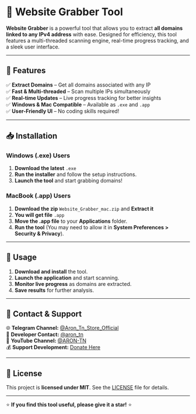 # 🚀 Website Grabber Tool

**Website Grabber** is a powerful tool that allows you to extract **all domains linked to any IPv4 address** with ease. Designed for efficiency, this tool features a multi-threaded scanning engine, real-time progress tracking, and a sleek user interface.

---

## 🎯 Features
✅ **Extract Domains** – Get all domains associated with any IP  
✅ **Fast & Multi-threaded** – Scan multiple IPs simultaneously  
✅ **Real-time Updates** – Live progress tracking for better insights  
✅ **Windows & Mac Compatible** – Available as `.exe` and `.app`  
✅ **User-Friendly UI** – No coding skills required!  

---

## 📥 Installation

### **Windows (.exe) Users**
1. **Download the latest** `.exe`
2. **Run the installer** and follow the setup instructions.
3. **Launch the tool** and start grabbing domains!

### **MacBook (.app) Users**
1. **Download the zip** `Website_Grabber_mac.zip` and **Extract it**
2. **You will get file** `.app`
3. **Move the .app file** to your **Applications** folder.
4. **Run the tool** (You may need to allow it in **System Preferences > Security & Privacy**).

---

## 🚀 Usage
1. **Download and install** the tool.
2. **Launch the application** and start scanning.
3. **Monitor live progress** as domains are extracted.
4. **Save results** for further analysis.

---

## 📢 Contact & Support
🌐 **Telegram Channel:** [@Aron_Tn_Store_Official](https://t.me/Aron_Tn_Store_Official)  
💬 **Developer Contact:** [@aron_tn](https://t.me/aron_tn)  
🎥 **YouTube Channel:** [@ARON-TN](https://youtube.com/@ARON-TN)  
💰 **Support Development:** [Donate Here](https://aron-tn.com/donation.php)  

---

## 📜 License
This project is **licensed under MIT**. See the [LICENSE](LICENSE) file for details.

---

⭐ **If you find this tool useful, please give it a star!** ⭐

